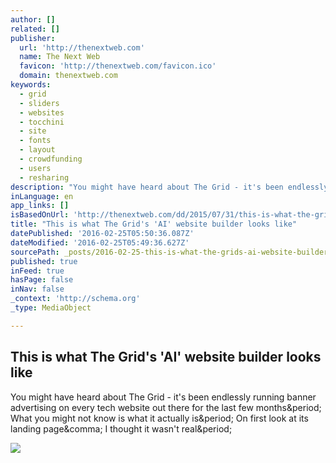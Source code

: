 ```yaml
---
author: []
related: []
publisher:
  url: 'http://thenextweb.com'
  name: The Next Web
  favicon: 'http://thenextweb.com/favicon.ico'
  domain: thenextweb.com
keywords:
  - grid
  - sliders
  - websites
  - tocchini
  - site
  - fonts
  - layout
  - crowdfunding
  - users
  - resharing
description: "You might have heard about The Grid - it's been endlessly running banner advertising on every tech website out there for the last few months. What you might not know is what it actually is. On first look at its landing page, I thought it wasn't real."
inLanguage: en
app_links: []
isBasedOnUrl: 'http://thenextweb.com/dd/2015/07/31/this-is-what-the-grids-ai-website-builder-looks-like/#gref'
title: "This is what The Grid's 'AI' website builder looks like"
datePublished: '2016-02-25T05:50:36.087Z'
dateModified: '2016-02-25T05:49:36.627Z'
sourcePath: _posts/2016-02-25-this-is-what-the-grids-ai-website-builder-looks-like.md
published: true
inFeed: true
hasPage: false
inNav: false
_context: 'http://schema.org'
_type: MediaObject

---
```

<article style=""><h1>This is what The Grid's 'AI' website builder looks like</h1><p>You might have heard about The Grid - it's been endlessly running banner advertising on every tech website out there for the last few months&amp;period; What you might not know is what it actually is&amp;period; On first look at its landing page&amp;comma; I thought it wasn't real&amp;period;</p><img src="http://cdn1.tnwcdn.com/wp-content/blogs.dir/1/files/2015/07/keychain.jpg" /></article>